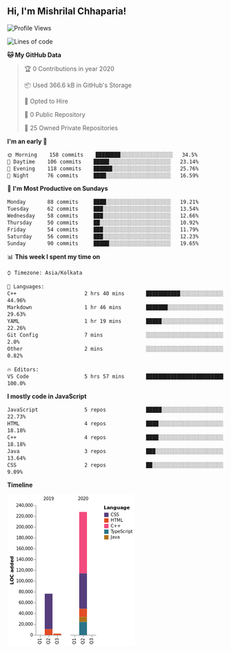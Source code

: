 <h2>Hi, I'm Mishrilal Chhaparia!</h2>

<!-- ![Mishrilal's github stats](https://github-readme-stats.vercel.app/api?username=mishrilal&theme=blue-green&show_icons=true&count_private=true) -->

<!--START_SECTION:waka-->
![Profile Views](http://img.shields.io/badge/Profile%20Views-273-blue)

![Lines of code](https://img.shields.io/badge/From%20Hello%20World%20I've%20written-314653%20Lines%20of%20code-blue)

**🐱 My GitHub Data** 

> 🏆 0 Contributions in year 2020
 > 
> 📦 Used 366.6 kB in GitHub's Storage 
 > 
> 💼 Opted to Hire
 > 
> 📜 0 Public Repository 
 > 
> 🔑 25 Owned Private Repositories 

**I'm an early 🐤** 

```text
🌞 Morning    158 commits    ████████░░░░░░░░░░░░░░░░░   34.5% 
🌆 Daytime    106 commits    █████░░░░░░░░░░░░░░░░░░░░   23.14% 
🌃 Evening    118 commits    ██████░░░░░░░░░░░░░░░░░░░   25.76% 
🌙 Night      76 commits     ████░░░░░░░░░░░░░░░░░░░░░   16.59%

```
📅 **I'm Most Productive on Sundays** 

```text
Monday       88 commits     ████░░░░░░░░░░░░░░░░░░░░░   19.21% 
Tuesday      62 commits     ███░░░░░░░░░░░░░░░░░░░░░░   13.54% 
Wednesday    58 commits     ███░░░░░░░░░░░░░░░░░░░░░░   12.66% 
Thursday     50 commits     ██░░░░░░░░░░░░░░░░░░░░░░░   10.92% 
Friday       54 commits     ███░░░░░░░░░░░░░░░░░░░░░░   11.79% 
Saturday     56 commits     ███░░░░░░░░░░░░░░░░░░░░░░   12.23% 
Sunday       90 commits     █████░░░░░░░░░░░░░░░░░░░░   19.65%

```


📊 **This week I spent my time on** 

```text
⌚︎ Timezone: Asia/Kolkata

💬 Languages: 
C++                      2 hrs 40 mins       ███████████░░░░░░░░░░░░░░   44.96% 
Markdown                 1 hr 46 mins        ███████░░░░░░░░░░░░░░░░░░   29.63% 
YAML                     1 hr 19 mins        █████░░░░░░░░░░░░░░░░░░░░   22.26% 
Git Config               7 mins              ░░░░░░░░░░░░░░░░░░░░░░░░░   2.0% 
Other                    2 mins              ░░░░░░░░░░░░░░░░░░░░░░░░░   0.82%

🔥 Editors: 
VS Code                  5 hrs 57 mins       █████████████████████████   100.0%

```

**I mostly code in JavaScript** 

```text
JavaScript               5 repos             █████░░░░░░░░░░░░░░░░░░░░   22.73% 
HTML                     4 repos             ████░░░░░░░░░░░░░░░░░░░░░   18.18% 
C++                      4 repos             ████░░░░░░░░░░░░░░░░░░░░░   18.18% 
Java                     3 repos             ███░░░░░░░░░░░░░░░░░░░░░░   13.64% 
CSS                      2 repos             ██░░░░░░░░░░░░░░░░░░░░░░░   9.09%

```


**Timeline**

![Chart not found](https://github.com/mishrilal/mishrilal/blob/master/charts/bar_graph.png) 


<!--END_SECTION:waka-->
